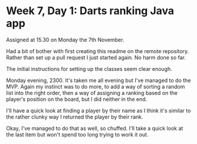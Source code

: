 # Week 7, Day 1: Darts ranking Java app

Assigned at 15.30 on Monday the 7th November.

Had a bit of bother with first creating this readme on the remote repository. Rather than set up a pull request I just started again. No harm done so far.

The initial instructions for setting up the classes seem clear enough.

Monday evening, 2300. It's taken me all evening but I've managed to do the MVP. Again my instinct was to do more, to add a way of sorting a random list into the right order, then a way of assigning a ranking based on the player's position on the board, but I did neither in the end. 

I'll have a quick look at finding a player by their name as I think it's similar to the rather clunky way I returned the player by their rank.

Okay, I've managed to do that as well, so chuffed. I'll take a quick look at the last item but won't spend too long trying to work it out.